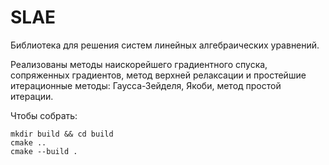 # SLAE
Библиотека для решения систем линейных алгебраических уравнений. 

Реализованы методы наискорейшего градиентного спуска, сопряженных градиентов, метод верхней релаксации и простейшие итерационные методы: Гаусса-Зейделя, Якоби, метод простой итерации.

Чтобы собрать:
```
mkdir build && cd build
cmake ..
cmake --build .
```
